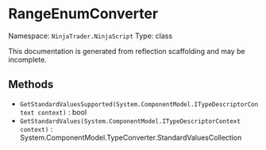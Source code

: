 # RangeEnumConverter

Namespace: `NinjaTrader.NinjaScript`
Type: class

This documentation is generated from reflection scaffolding and may be incomplete.

## Methods
- `GetStandardValuesSupported(System.ComponentModel.ITypeDescriptorContext context)` : bool
- `GetStandardValues(System.ComponentModel.ITypeDescriptorContext context)` : System.ComponentModel.TypeConverter.StandardValuesCollection
